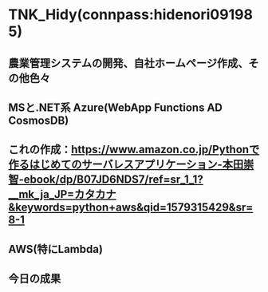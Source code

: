 # TNK_Hidy(connpass:hidenori091985)

## 農業管理システムの開発、自社ホームページ作成、その他色々

## MSと.NET系 Azure(WebApp Functions AD CosmosDB) 

## これの作成：https://www.amazon.co.jp/Pythonで作るはじめてのサーバレスアプリケーション-本田崇智-ebook/dp/B07JD6NDS7/ref=sr_1_1?__mk_ja_JP=カタカナ&keywords=python+aws&qid=1579315429&sr=8-1

## AWS(特にLambda)

## 今日の成果


